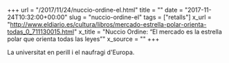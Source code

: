 +++
url = "/2017/11/24/nuccio-ordine-el.html"
title = ""
date = "2017-11-24T10:32:00+00:00"
slug = "nuccio-ordine-el"
tags = ["retalls"]
x_url = "http://www.eldiario.es/cultura/libros/mercado-estrella-polar-orienta-todas_0_711130015.html"
x_title = "Nuccio Ordine: “El mercado es la estrella polar que orienta todas las leyes”"
x_source = ""
+++


La universitat en perill i el naufragi d'Europa.

